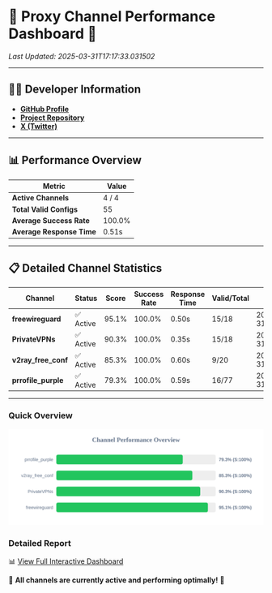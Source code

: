 # 🌟 Proxy Channel Performance Dashboard 🌟

_Last Updated: 2025-03-31T17:17:33.031502_

---

## 👩‍💻 Developer Information

- **[GitHub Profile](https://github.com/4n0nymou3)**  
- **[Project Repository](https://github.com/4n0nymou3/multi-proxy-config-fetcher)**  
- **[X (Twitter)](https://x.com/4n0nymou3)**  

---

## 📊 Performance Overview

| Metric                | Value       |
|-----------------------|-------------|
| **Active Channels**   | 4 / 4       |
| **Total Valid Configs** | 55          |
| **Average Success Rate** | 100.0%      |
| **Average Response Time** | 0.51s       |

---

## 📋 Detailed Channel Statistics

| Channel          | Status     | Score  | Success Rate | Response Time | Valid/Total | Last Success               |
|------------------|------------|--------|--------------|---------------|-------------|----------------------------|
| **freewireguard**  | ✅ Active  | 95.1%  | 100.0% | 0.50s         | 15/18       | 2025-03-31T17:17:33.030248 |
| **PrivateVPNs**  | ✅ Active  | 90.3%  | 100.0% | 0.35s         | 15/18       | 2025-03-31T17:17:32.507110 |
| **v2ray_free_conf**  | ✅ Active  | 85.3%  | 100.0% | 0.60s         | 9/20       | 2025-03-31T17:17:32.123064 |
| **prrofile_purple**  | ✅ Active  | 79.3%  | 100.0% | 0.59s         | 16/77       | 2025-03-31T17:17:31.491150 |

---

### Quick Overview
<div align="center">
  <a href="https://raw.githubusercontent.com/nullluser/NullRepo/refs/heads/main/assets/channel_stats_chart.svg">
    <img src="https://raw.githubusercontent.com/nullluser/NullRepo/refs/heads/main/assets/channel_stats_chart.svg" alt="Source Performance Statistics" width="800">
  </a>
</div>

### Detailed Report
📊 [View Full Interactive Dashboard](https://htmlpreview.github.io/?https://github.com/nullluser/NullRepo/blob/main/assets/performance_report.html)

🎉 **All channels are currently active and performing optimally!** 🎉
